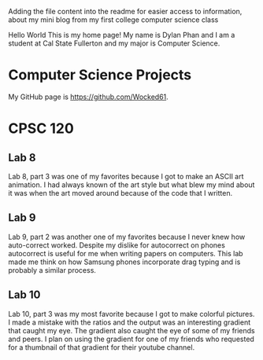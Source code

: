 Adding the file content into the readme for easier access to information, about my mini blog from my first college computer science class

Hello World
This is my home page! My name is Dylan Phan and I am a student at Cal State Fullerton and my major is Computer Science.

# Computer Science Projects
My GitHub page is https://github.com/Wocked61.

# CPSC 120
## Lab 8

Lab 8, part 3 was one of my favorites because I got to make an ASCII art animation. I had always known of the art style but what blew my mind about it was when the art moved around because of the code that I written.

## Lab 9

Lab 9, part 2 was another one of my favorites because I never knew how auto-correct worked. Despite my dislike for autocorrect on phones autocorrect is useful for me when writing papers on computers. This lab made me think on how Samsung phones incorporate drag typing and is probably a similar process.

## Lab 10

Lab 10, part 3 was my most favorite because I got to make colorful pictures. I made a mistake with the ratios and the output was an interesting gradient that caught my eye. The gradient also caught the eye of some of my friends and peers. I plan on using the gradient for one of my friends who requested for a thumbnail of that gradient for their youtube channel.
